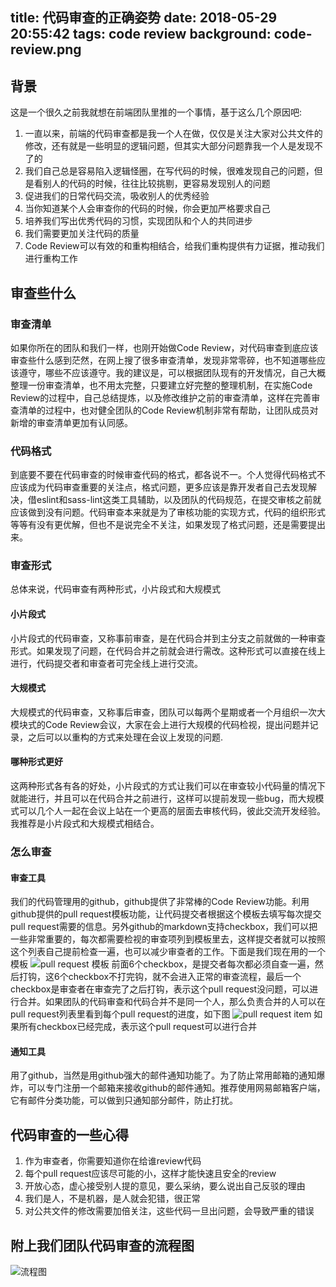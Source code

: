 title: 代码审查的正确姿势
date: 2018-05-29 20:55:42
tags: code review
background: code-review.png
---
## 背景
这是一个很久之前我就想在前端团队里推的一个事情，基于这么几个原因吧:
1. 一直以来，前端的代码审查都是我一个人在做，仅仅是关注大家对公共文件的修改，还有就是一些明显的逻辑问题，但其实大部分问题靠我一个人是发现不了的
2. 我们自己总是容易陷入逻辑怪圈，在写代码的时候，很难发现自己的问题，但是看别人的代码的时候，往往比较挑剔，更容易发现别人的问题
3. 促进我们的日常代码交流，吸收别人的优秀经验
4. 当你知道某个人会审查你的代码的时候，你会更加严格要求自己
5. 培养我们写出优秀代码的习惯，实现团队和个人的共同进步
6. 我们需要更加关注代码的质量
7. Code Review可以有效的和重构相结合，给我们重构提供有力证据，推动我们进行重构工作

## 审查些什么
### 审查清单
如果你所在的团队和我们一样，也刚开始做Code Review，对代码审查到底应该审查些什么感到茫然，在网上搜了很多审查清单，发现非常零碎，也不知道哪些应该遵守，哪些不应该遵守。我的建议是，可以根据团队现有的开发情况，自己大概整理一份审查清单，也不用太完整，只要建立好完整的整理机制，在实施Code Review的过程中，自己总结提炼，以及修改维护之前的审查清单，这样在完善审查清单的过程中，也对健全团队的Code Review机制非常有帮助，让团队成员对新增的审查清单更加有认同感。

### 代码格式
到底要不要在代码审查的时候审查代码的格式，都各说不一。个人觉得代码格式不应该成为代码审查重要的关注点，格式问题，更多应该是靠开发者自己去发现解决，借eslint和sass-lint这类工具辅助，以及团队的代码规范，在提交审核之前就应该做到没有问题。代码审查本来就是为了审核功能的实现方式，代码的组织形式等等有没有更优解，但也不是说完全不关注，如果发现了格式问题，还是需要提出来。

### 审查形式
总体来说，代码审查有两种形式，小片段式和大规模式

#### 小片段式
小片段式的代码审查，又称事前审查，是在代码合并到主分支之前就做的一种审查形式。如果发现了问题，在代码合并之前就会进行需改。这种形式可以直接在线上进行，代码提交者和审查者可完全线上进行交流。

#### 大规模式
大规模式的代码审查，又称事后审查，团队可以每两个星期或者一个月组织一次大模块式的Code Review会议，大家在会上进行大规模的代码检视，提出问题并记录，之后可以以重构的方式来处理在会议上发现的问题.

#### 哪种形式更好
这两种形式各有各的好处，小片段式的方式让我们可以在审查较小代码量的情况下就能进行，并且可以在代码合并之前进行，这样可以提前发现一些bug，而大规模式可以几个人一起在会议上站在一个更高的层面去审核代码，彼此交流开发经验。我推荐是小片段式和大规模式相结合。

### 怎么审查
#### 审查工具
我们的代码管理用的github，github提供了非常棒的Code Review功能。利用github提供的pull request模板功能，让代码提交者根据这个模板去填写每次提交pull request需要的信息。另外github的markdown支持checkbox，我们可以把一些非常重要的，每次都需要检视的审查项列到模板里去，这样提交者就可以按照这个列表自己提前检查一遍，也可以减少审查者的工作。下面是我们现在用的一个模板
![pull request 模板](pull_request_template.md.png)
前面6个checkbox，是提交者每次都必须自查一遍，然后打钩，这6个checkbox不打完钩，就不会进入正常的审查流程，最后一个checkbox是审查者在审查完了之后打钩，表示这个pull request没问题，可以进行合并。如果团队的代码审查和代码合并不是同一个人，那么负责合并的人可以在pull request列表里看到每个pull request的进度，如下图
![pull request item](pull_request_item.png)
如果所有checkbox已经完成，表示这个pull request可以进行合并

#### 通知工具
用了github，当然是用github强大的邮件通知功能了。为了防止常用邮箱的通知爆炸，可以专门注册一个邮箱来接收github的邮件通知。推荐使用网易邮箱客户端，它有邮件分类功能，可以做到只通知部分邮件，防止打扰。

## 代码审查的一些心得
1. 作为审查者，你需要知道你在给谁review代码
2. 每个pull request应该尽可能的小，这样才能快速且安全的review
3. 开放心态，虚心接受别人提的意见，要么采纳，要么说出自己反驳的理由
4. 我们是人，不是机器，是人就会犯错，很正常
5. 对公共文件的修改需要加倍关注，这些代码一旦出问题，会导致严重的错误

## 附上我们团队代码审查的流程图
![流程图](flow.svg)
